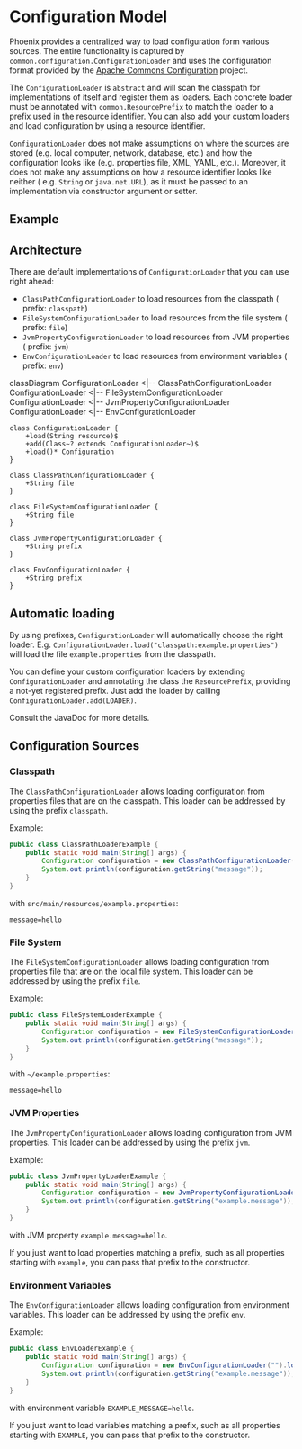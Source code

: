 # Configuration Model

Phoenix provides a centralized way to load configuration form various sources.
The entire functionality is captured
by `common.configuration.ConfigurationLoader` and uses the configuration format
provided by
the [Apache Commons Configuration](https://commons.apache.org/proper/commons-configuration)
project.

The `ConfigurationLoader` is `abstract` and will scan the classpath for
implementations of itself and register them as loaders. Each concrete loader
must be annotated with `common.ResourcePrefix` to match the loader to a prefix
used in the resource identifier. You can also add your custom loaders and load
configuration by using a resource identifier.

`ConfigurationLoader` does not make assumptions on where the sources are
stored (e.g. local computer, network, database, etc.) and how the configuration
looks like (e.g. properties file, XML, YAML, etc.). Moreover, it does not make
any assumptions on how a resource identifier looks like neither (
e.g. `String` or `java.net.URL`), as it must be passed to an implementation via
constructor argument or setter.

## Example

## Architecture

There are default implementations of `ConfigurationLoader` that you can use
right ahead:

- `ClassPathConfigurationLoader` to load resources from the classpath (
  prefix: `classpath`)
- `FileSystemConfigurationLoader` to load resources from the file system (
  prefix: `file`)
- `JvmPropertyConfigurationLoader` to load resources from JVM properties (
  prefix: `jvm`)
- `EnvConfigurationLoader` to load resources from environment variables (
  prefix: `env`)

<div class="mermaid">
classDiagram
    ConfigurationLoader <|-- ClassPathConfigurationLoader
    ConfigurationLoader <|-- FileSystemConfigurationLoader
    ConfigurationLoader <|-- JvmPropertyConfigurationLoader
    ConfigurationLoader <|-- EnvConfigurationLoader

    class ConfigurationLoader {
        +load(String resource)$
        +add(Class~? extends ConfigurationLoader~)$
        +load()* Configuration
    }

    class ClassPathConfigurationLoader {
        +String file
    }

    class FileSystemConfigurationLoader {
        +String file
    }

    class JvmPropertyConfigurationLoader {
        +String prefix
    }

    class EnvConfigurationLoader {
        +String prefix
    }

</div>

## Automatic loading

By using prefixes, `ConfigurationLoader` will automatically choose the right
loader. E.g. `ConfigurationLoader.load("classpath:example.properties")` will
load the file `example.properties` from the classpath.

You can define your custom configuration loaders by
extending `ConfigurationLoader` and annotating the class the `ResourcePrefix`,
providing a not-yet registered prefix. Just add the loader by
calling `ConfigurationLoader.add(LOADER)`.

Consult the JavaDoc for more details.

## Configuration Sources

### Classpath

The `ClassPathConfigurationLoader` allows loading configuration from properties
files that are on the classpath. This loader can be addressed by using the
prefix `classpath`.

Example:

```java
public class ClassPathLoaderExample {
    public static void main(String[] args) {
        Configuration configuration = new ClassPathConfigurationLoader("example.properties").load();
        System.out.println(configuration.getString("message"));
    }
}
```

with `src/main/resources/example.properties`:

```properties
message=hello
```

### File System

The `FileSystemConfigurationLoader` allows loading configuration from properties
file that are on the local file system. This loader can be addressed by using
the prefix `file`.

Example:

```java
public class FileSystemLoaderExample {
    public static void main(String[] args) {
        Configuration configuration = new FileSystemConfigurationLoader("~/example.properties").load();
        System.out.println(configuration.getString("message"));
    }
}
```

with `~/example.properties`:

```properties
message=hello
```

### JVM Properties

The `JvmPropertyConfigurationLoader` allows loading configuration from JVM
properties. This loader can be addressed by using the prefix `jvm`.

Example:

```java
public class JvmPropertyLoaderExample {
    public static void main(String[] args) {
        Configuration configuration = new JvmPropertyConfigurationLoader("").load();
        System.out.println(configuration.getString("example.message"));
    }
}
```

with JVM property `example.message=hello`.

If you just want to load properties matching a prefix, such as all properties
starting with `example`, you can pass that prefix to the constructor.

### Environment Variables

The `EnvConfigurationLoader` allows loading configuration from environment
variables. This loader can be addressed by using the prefix `env`.

Example:

```java
public class EnvLoaderExample {
    public static void main(String[] args) {
        Configuration configuration = new EnvConfigurationLoader("").load();
        System.out.println(configuration.getString("example.message"));
    }
}
```

with environment variable `EXAMPLE_MESSAGE=hello`.

If you just want to load variables matching a prefix, such as all properties
starting with `EXAMPLE`, you can pass that prefix to the constructor.
